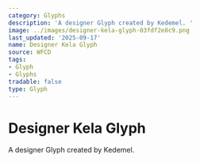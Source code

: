 ```yaml
---
category: Glyphs
description: 'A designer Glyph created by Kedemel. '
image: ../images/designer-kela-glyph-03fdf2e8c9.png
last_updated: '2025-09-17'
name: Designer Kela Glyph
source: WFCD
tags:
- Glyph
- Glyphs
tradable: false
type: Glyph
---
```


# Designer Kela Glyph

A designer Glyph created by Kedemel. 

